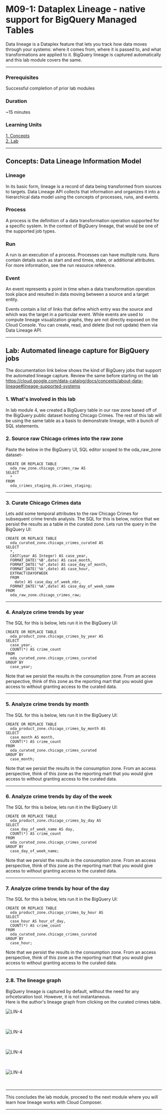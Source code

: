 
# M09-1: Dataplex Lineage - native support for BigQuery Managed Tables

Data lineage is a Dataplex feature that lets you track how data moves through your systems: where it comes from, where it is passed to, and what transformations are applied to it. BigQuery lineage is captured automatically and this lab module covers the same.

<hr>

### Prerequisites
Successful completion of prior lab modules

### Duration
~15 minutes

### Learning Units

[1. Concepts](module-08-data-lineage-with-bigquery.md#concepts-data-lineage-information-model) <br>
[2. Lab](module-08-data-lineage-with-bigquery.md#lab-automated-lineage-capture-for-bigquery-jobs)

<hr>

## Concepts: Data Lineage Information Model

### Lineage
In its basic form, lineage is a record of data being transformed from sources to targets. Data Lineage API collects that information and organizes it into a hierarchical data model using the concepts of processes, runs, and events.

### Process
A process is the definition of a data transformation operation supported for a specific system. In the context of BigQuery lineage, that would be one of the supported job types.

### Run
A run is an execution of a process. Processes can have multiple runs. Runs contain details such as start and end times, state, or additional attributes. For more information, see the run resource reference.

### Event
An event represents a point in time when a data transformation operation took place and resulted in data moving between a source and a target entity.

Events contain a list of links that define which entry was the source and which was the target in a particular event. While events are used to compute lineage visualization graphs, they are not directly exposed on the Cloud Console. You can create, read, and delete (but not update) them via Data Lineage API.

<hr>

## Lab: Automated lineage capture for BigQuery jobs

The documentation link below shows the kind of BigQuery jobs that support the automated lineage capture. Review the same before starting on the lab<br>
https://cloud.google.com/data-catalog/docs/concepts/about-data-lineage#lineage-supported-systems

### 1. What's involved in this lab

In lab module 4, we created a BigQuery table in our raw zone based off of the BigQuery public dataset hosting Chicago Crimes. The rest of this lab will be using the same table as a basis to demonstrate lineage, with a bunch of SQL statements.


### 2. Source raw Chicago crimes into the raw zone

Paste the below in the BigQuery UI, SQL editor scoped to the oda_raw_zone dataset-

```
CREATE OR REPLACE TABLE
  oda_raw_zone.chicago_crimes_raw AS
SELECT
  *
FROM
  oda_crimes_staging_ds.crimes_staging;
```

<hr>


### 3. Curate Chicago Crimes data

Lets add some temporal attributes to the raw Chicago Crimes for subsequent crime trends analysis. The SQL for this is below, notice that we persist the results as a table in the curated zone. Lets run the query in the BigQuery UI:

```
CREATE OR REPLACE TABLE
  oda_curated_zone.chicago_crimes_curated AS
SELECT
  *,
  CAST(year AS Integer) AS case_year,
  FORMAT_DATE('%B',date) AS case_month,
  FORMAT_DATE('%d',date) AS case_day_of_month,
  FORMAT_DATE('%k',date) AS case_hour,
  EXTRACT(DAYOFWEEK
  FROM
    date) AS case_day_of_week_nbr,
  FORMAT_DATE('%A',date) AS case_day_of_week_name
FROM
  oda_raw_zone.chicago_crimes_raw;
```

<hr>

### 4. Analyze crime trends by year

The SQL for this is below, lets run it in the BigQuery UI:

```
CREATE OR REPLACE TABLE
  oda_product_zone.chicago_crimes_by_year AS
SELECT
  case_year,
  COUNT(*) AS crime_count
FROM
  oda_curated_zone.chicago_crimes_curated
GROUP BY
  case_year;
```

Note that we persist the results in the consumption zone. From an access perspective, think of this zone as the reporting mart that you would give access to without granting access to the curated data.

<hr>

### 5. Analyze crime trends by month

The SQL for this is below, lets run it in the BigQuery UI:

```
CREATE OR REPLACE TABLE
  oda_product_zone.chicago_crimes_by_month AS
SELECT
  case_month AS month,
  COUNT(*) AS crime_count
FROM
  oda_curated_zone.chicago_crimes_curated
GROUP BY
  case_month;
```

Note that we persist the results in the consumption zone. From an access perspective, think of this zone as the reporting mart that you would give access to without granting access to the curated data.

<hr>

### 6. Analyze crime trends by day of the week

The SQL for this is below, lets run it in the BigQuery UI:

```
CREATE OR REPLACE TABLE
  oda_product_zone.chicago_crimes_by_day AS
SELECT
  case_day_of_week_name AS day,
  COUNT(*) AS crime_count
FROM
  oda_curated_zone.chicago_crimes_curated
GROUP BY
  case_day_of_week_name;
```

Note that we persist the results in the consumption zone. From an access perspective, think of this zone as the reporting mart that you would give access to without granting access to the curated data.

<hr>

### 7. Analyze crime trends by hour of the day

The SQL for this is below, lets run it in the BigQuery UI:

```
CREATE OR REPLACE TABLE
  oda_product_zone.chicago_crimes_by_hour AS
SELECT
  case_hour AS hour_of_day,
  COUNT(*) AS crime_count
FROM
  oda_curated_zone.chicago_crimes_curated
GROUP BY
  case_hour;
```

Note that we persist the results in the consumption zone. From an access perspective, think of this zone as the reporting mart that you would give access to without granting access to the curated data.

<hr>

### 2.8. The lineage graph

BigQuery lineage is captured by default, without the need for any orhcetsration tool. However, it is not instantaneous. <br>
Here is the author's lineage graph from clicking on the curated crimes table.


![LIN-4](../01-images/09-16a.png)   
<br><br>

![LIN-4](../01-images/09-16b.png)   
<br><br>

![LIN-4](../01-images/09-16c.png)   
<br><br>

![LIN-4](../01-images/09-16d.png)   
<br><br>

<hr>

This concludes the lab module, proceed to the next module where you will learn how lineage works with Cloud Composer.

<hr>
